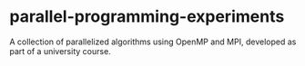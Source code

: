 # parallel-programming-experiments
A collection of parallelized algorithms using OpenMP and MPI, developed as part of a university course.
